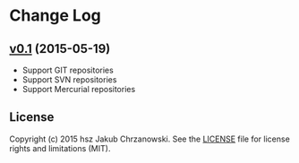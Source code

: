 # Change Log

## [v0.1](https://github.com/hsz/idea-vcswatch/tree/v0.1) (2015-05-19)

- Support GIT repositories
- Support SVN repositories
- Support Mercurial repositories

License
-------

Copyright (c) 2015 hsz Jakub Chrzanowski. See the [LICENSE](./LICENSE) file for license rights and limitations (MIT).
